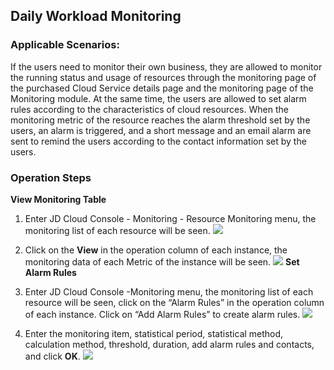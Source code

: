 ## Daily Workload Monitoring
### Applicable Scenarios:
If the users need to monitor their own business, they are allowed to monitor the running status and usage of resources through the monitoring page of the purchased Cloud Service details page and the monitoring page of the Monitoring module. At the same time, the users are allowed to set alarm rules according to the characteristics of cloud resources. When the monitoring metric of the resource reaches the alarm threshold set by the users, an alarm is triggered, and a short message and an email alarm are sent to remind the users according to the contact information set by the users.
### Operation Steps
**View Monitoring Table**

1. Enter JD Cloud Console - Monitoring - Resource Monitoring menu, the monitoring list of each resource will be seen.
![](https://raw.githubusercontent.com/jdcloudcom/cn/edit/image/Cloud-Monitor/yunziyuan/1.%E8%B5%84%E6%BA%90%E7%9B%91%E6%8E%A7.png)
2. Click on the **View** in the operation column of each instance, the monitoring data of each Metric of the instance will be seen.
![](https://raw.githubusercontent.com/jdcloudcom/cn/edit/image/Cloud-Monitor/yunziyuan/2.%E8%B5%84%E6%BA%90%E7%9B%91%E6%8E%A7.png)
**Set Alarm Rules**

1. Enter JD Cloud Console -Monitoring menu, the monitoring list of each resource will be seen, click on the “Alarm Rules” in the operation column of each instance. Click on “Add Alarm Rules” to create alarm rules.
![](https://raw.githubusercontent.com/jdcloudcom/cn/edit/image/Cloud-Monitor/yunziyuan/4.%E8%B5%84%E6%BA%90%E7%9B%91%E6%8E%A7.png)
2. Enter the monitoring item, statistical period, statistical method, calculation method, threshold, duration, add alarm rules and contacts, and click **OK**.
![](https://raw.githubusercontent.com/jdcloudcom/cn/edit/image/Cloud-Monitor/yunziyuan/5.%E8%B5%84%E6%BA%90%E7%9B%91%E6%8E%A7.png)
